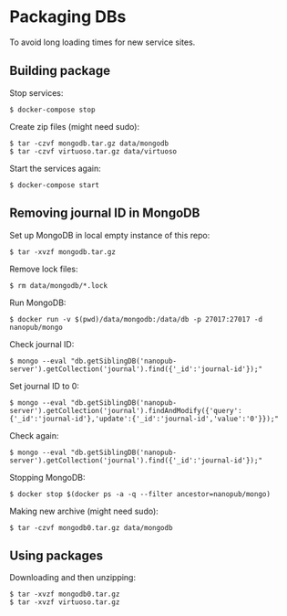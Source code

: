 # Packaging DBs

To avoid long loading times for new service sites.

## Building package

Stop services:

    $ docker-compose stop

Create zip files (might need sudo):

    $ tar -czvf mongodb.tar.gz data/mongodb
    $ tar -czvf virtuoso.tar.gz data/virtuoso

Start the services again:

    $ docker-compose start

## Removing journal ID in MongoDB

Set up MongoDB in local empty instance of this repo:

    $ tar -xvzf mongodb.tar.gz

Remove lock files:

    $ rm data/mongodb/*.lock

Run MongoDB:

    $ docker run -v $(pwd)/data/mongodb:/data/db -p 27017:27017 -d nanopub/mongo

Check journal ID:

    $ mongo --eval "db.getSiblingDB('nanopub-server').getCollection('journal').find({'_id':'journal-id'});"

Set journal ID to 0:

    $ mongo --eval "db.getSiblingDB('nanopub-server').getCollection('journal').findAndModify({'query':{'_id':'journal-id'},'update':{'_id':'journal-id','value':'0'}});"

Check again:

    $ mongo --eval "db.getSiblingDB('nanopub-server').getCollection('journal').find({'_id':'journal-id'});"

Stopping MongoDB:

    $ docker stop $(docker ps -a -q --filter ancestor=nanopub/mongo)

Making new archive (might need sudo):

    $ tar -czvf mongodb0.tar.gz data/mongodb

## Using packages

Downloading and then unzipping:

    $ tar -xvzf mongodb0.tar.gz
    $ tar -xvzf virtuoso.tar.gz

